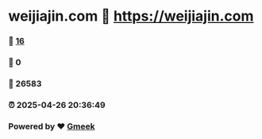 # weijiajin.com :link: https://weijiajin.com 
### :page_facing_up: [16](https://weijiajin.com/tag.html) 
### :speech_balloon: 0 
### :hibiscus: 26583 
### :alarm_clock: 2025-04-26 20:36:49 
### Powered by :heart: [Gmeek](https://github.com/Meekdai/Gmeek)
